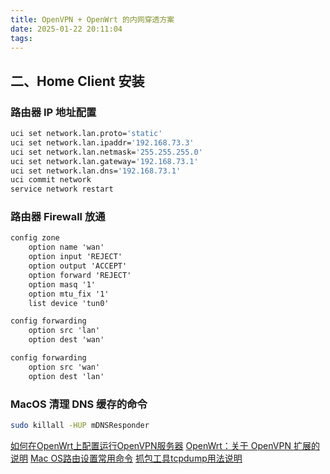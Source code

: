 ```yaml
---
title: OpenVPN + OpenWrt 的内网穿透方案
date: 2025-01-22 20:11:04
tags:
---
```


## 二、Home Client 安装

### 路由器 IP 地址配置

```bash
uci set network.lan.proto='static'
uci set network.lan.ipaddr='192.168.73.3'
uci set network.lan.netmask='255.255.255.0'
uci set network.lan.gateway='192.168.73.1'
uci set network.lan.dns='192.168.73.1'
uci commit network
service network restart
```

### 路由器 Firewall 放通

```txt
config zone
    option name 'wan'
    option input 'REJECT'
    option output 'ACCEPT'
    option forward 'REJECT'
    option masq '1'
    option mtu_fix '1'
    list device 'tun0'

config forwarding
    option src 'lan'
    option dest 'wan'

config forwarding
    option src 'wan'
    option dest 'lan'
```

### MacOS 清理 DNS 缓存的命令

``` sh
sudo killall -HUP mDNSResponder
```

[如何在OpenWrt上配置运行OpenVPN服务器](https://openwrt.org/zh/docs/guide-user/services/vpn/openvpn/basic)
[OpenWrt：关于 OpenVPN 扩展的说明](https://openwrt.org/docs/guide-user/services/vpn/openvpn/extras)
[Mac OS路由设置常用命令](http://www.edulinks.cn/2020/05/19/20200519-macos-route/)
[抓包工具tcpdump用法说明](https://www.cnblogs.com/f-ck-need-u/p/7064286.html)
